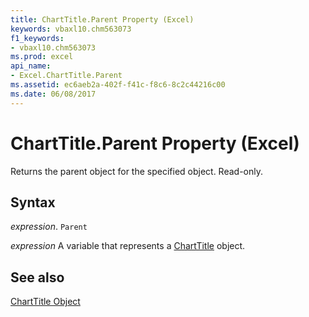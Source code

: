 ```yaml
---
title: ChartTitle.Parent Property (Excel)
keywords: vbaxl10.chm563073
f1_keywords:
- vbaxl10.chm563073
ms.prod: excel
api_name:
- Excel.ChartTitle.Parent
ms.assetid: ec6aeb2a-402f-f41c-f8c6-8c2c44216c00
ms.date: 06/08/2017
---
```



# ChartTitle.Parent Property (Excel)

Returns the parent object for the specified object. Read-only.


## Syntax

 _expression_. `Parent`

 _expression_ A variable that represents a [ChartTitle](Excel.ChartTitle-graph-property.md) object.


## See also


[ChartTitle Object](Excel.ChartTitle(object).md)


